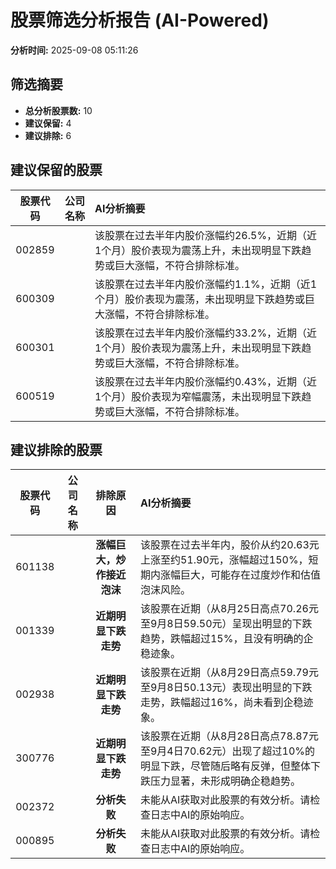 # 股票筛选分析报告 (AI-Powered)

**分析时间:** 2025-09-08 05:11:26

## 筛选摘要

- **总分析股票数:** 10
- **建议保留:** 4
- **建议排除:** 6

## 建议保留的股票

| 股票代码 | 公司名称 | AI分析摘要 |
|:---:|:---:|:---|
| 002859 |  | 该股票在过去半年内股价涨幅约26.5%，近期（近1个月）股价表现为震荡上升，未出现明显下跌趋势或巨大涨幅，不符合排除标准。 |
| 600309 |  | 该股票在过去半年内股价涨幅约1.1%，近期（近1个月）股价表现为震荡，未出现明显下跌趋势或巨大涨幅，不符合排除标准。 |
| 600301 |  | 该股票在过去半年内股价涨幅约33.2%，近期（近1个月）股价表现为震荡上升，未出现明显下跌趋势或巨大涨幅，不符合排除标准。 |
| 600519 |  | 该股票在过去半年内股价涨幅约0.43%，近期（近1个月）股价表现为窄幅震荡，未出现明显下跌趋势或巨大涨幅，不符合排除标准。 |

## 建议排除的股票

| 股票代码 | 公司名称 | 排除原因 | AI分析摘要 |
|:---:|:---:|:---:|:---|
| 601138 |  | **涨幅巨大，炒作接近泡沫** | 该股票在过去半年内，股价从约20.63元上涨至约51.90元，涨幅超过150%，短期内涨幅巨大，可能存在过度炒作和估值泡沫风险。 |
| 001339 |  | **近期明显下跌走势** | 该股票在近期（从8月25日高点70.26元至9月8日59.50元）呈现出明显的下跌趋势，跌幅超过15%，且没有明确的企稳迹象。 |
| 002938 |  | **近期明显下跌走势** | 该股票在近期（从8月29日高点59.79元至9月8日50.13元）表现出明显的下跌走势，跌幅超过16%，尚未看到企稳迹象。 |
| 300776 |  | **近期明显下跌走势** | 该股票在近期（从8月28日高点78.87元至9月4日70.62元）出现了超过10%的明显下跌，尽管随后略有反弹，但整体下跌压力显著，未形成明确企稳趋势。 |
| 002372 |  | **分析失败** | 未能从AI获取对此股票的有效分析。请检查日志中AI的原始响应。 |
| 000895 |  | **分析失败** | 未能从AI获取对此股票的有效分析。请检查日志中AI的原始响应。 |
